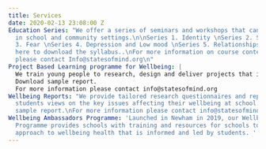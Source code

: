 ```yaml
---
title: Services
date: 2020-02-13 23:08:00 Z
Education Series: "We offer a series of seminars and workshops that can be delivered
  in school and community settings.\n\nSeries 1. Identity \nSeries 2. Society\nSeries
  3. Fear \nSeries 4. Depression and Low mood \nSeries 5. Relationships \n\nClick
  here to download the syllabus..\nFor more information on course content and pricing
  please contact Info@statesofmind.org\n"
Project Based Learning programme for Wellbeing: |
  We train young people to research, design and deliver projects that improve wellbeing in their school.
  Download sample report.
  For more information please contact info@statesofmind.org
Wellbeing Reports: "We provide tailored research questionnaires and reports that convey
  students views on the key issues affecting their wellbeing at school.\nDownload
  sample report.\nFor more information please contact info@statesofmind.org\n "
Wellbeing Ambassadors Programme: 'Launched in Newham in 2019, our Wellbeing Ambassadors
  Programme provides schools with training and resources for schools to create an
  approach to wellbeing health that is informed and led by students. '
---
```


